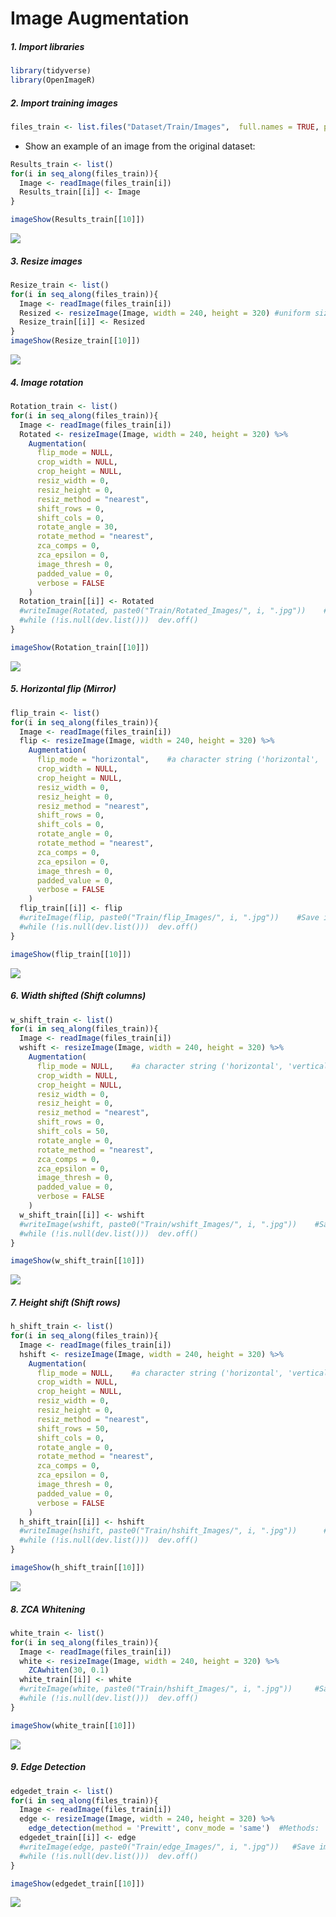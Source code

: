 Image Augmentation
================

##### 1. Import libraries

``` r
library(tidyverse)
library(OpenImageR)
```

##### 2. Import training images

``` r
files_train <- list.files("Dataset/Train/Images",  full.names = TRUE, pattern = ".jpg", all.files = TRUE)
```

-   Show an example of an image from the original dataset:

``` r
Results_train <- list()
for(i in seq_along(files_train)){
  Image <- readImage(files_train[i]) 
  Results_train[[i]] <- Image
}

imageShow(Results_train[[10]])
```

![](Image_Augmentation_files/figure-gfm/unnamed-chunk-3-1.png)<!-- -->

##### 3. Resize images

``` r
Resize_train <- list()
for(i in seq_along(files_train)){
  Image <- readImage(files_train[i]) 
  Resized <- resizeImage(Image, width = 240, height = 320) #uniform size of images
  Resize_train[[i]] <- Resized
}
imageShow(Resize_train[[10]])
```

![](Image_Augmentation_files/figure-gfm/unnamed-chunk-4-1.png)<!-- -->

##### 4. Image rotation

``` r
Rotation_train <- list()
for(i in seq_along(files_train)){
  Image <- readImage(files_train[i]) 
  Rotated <- resizeImage(Image, width = 240, height = 320) %>% 
    Augmentation(
      flip_mode = NULL,
      crop_width = NULL,
      crop_height = NULL,
      resiz_width = 0,
      resiz_height = 0,
      resiz_method = "nearest",
      shift_rows = 0,
      shift_cols = 0,
      rotate_angle = 30,
      rotate_method = "nearest",
      zca_comps = 0,
      zca_epsilon = 0,
      image_thresh = 0,
      padded_value = 0,
      verbose = FALSE
    ) 
  Rotation_train[[i]] <- Rotated
  #writeImage(Rotated, paste0("Train/Rotated_Images/", i, ".jpg"))    #Save image in folder
  #while (!is.null(dev.list()))  dev.off()
}

imageShow(Rotation_train[[10]])
```

![](Image_Augmentation_files/figure-gfm/unnamed-chunk-5-1.png)<!-- -->

##### 5. Horizontal flip (Mirror)

``` r
flip_train <- list()
for(i in seq_along(files_train)){
  Image <- readImage(files_train[i]) 
  flip <- resizeImage(Image, width = 240, height = 320) %>% 
    Augmentation(
      flip_mode = "horizontal",    #a character string ('horizontal', 'vertical')
      crop_width = NULL,
      crop_height = NULL,
      resiz_width = 0,
      resiz_height = 0,
      resiz_method = "nearest",
      shift_rows = 0,
      shift_cols = 0,
      rotate_angle = 0,
      rotate_method = "nearest",
      zca_comps = 0,
      zca_epsilon = 0,
      image_thresh = 0,
      padded_value = 0,
      verbose = FALSE
    ) 
  flip_train[[i]] <- flip
  #writeImage(flip, paste0("Train/flip_Images/", i, ".jpg"))    #Save image in folder
  #while (!is.null(dev.list()))  dev.off()
}

imageShow(flip_train[[10]])
```

![](Image_Augmentation_files/figure-gfm/unnamed-chunk-6-1.png)<!-- -->

##### 6. Width shifted (Shift columns)

``` r
w_shift_train <- list()
for(i in seq_along(files_train)){
  Image <- readImage(files_train[i]) 
  wshift <- resizeImage(Image, width = 240, height = 320) %>% 
    Augmentation(
      flip_mode = NULL,    #a character string ('horizontal', 'vertical')
      crop_width = NULL,
      crop_height = NULL,
      resiz_width = 0,
      resiz_height = 0,
      resiz_method = "nearest",
      shift_rows = 0,
      shift_cols = 50,
      rotate_angle = 0,
      rotate_method = "nearest",
      zca_comps = 0,
      zca_epsilon = 0,
      image_thresh = 0,
      padded_value = 0,
      verbose = FALSE
    ) 
  w_shift_train[[i]] <- wshift
  #writeImage(wshift, paste0("Train/wshift_Images/", i, ".jpg"))    #Save image in folder
  #while (!is.null(dev.list()))  dev.off()
}

imageShow(w_shift_train[[10]])
```

![](Image_Augmentation_files/figure-gfm/unnamed-chunk-7-1.png)<!-- -->

##### 7. Height shift (Shift rows)

``` r
h_shift_train <- list()
for(i in seq_along(files_train)){
  Image <- readImage(files_train[i]) 
  hshift <- resizeImage(Image, width = 240, height = 320) %>% 
    Augmentation(
      flip_mode = NULL,    #a character string ('horizontal', 'vertical')
      crop_width = NULL,
      crop_height = NULL,
      resiz_width = 0,
      resiz_height = 0,
      resiz_method = "nearest",
      shift_rows = 50,
      shift_cols = 0,
      rotate_angle = 0,
      rotate_method = "nearest",
      zca_comps = 0,
      zca_epsilon = 0,
      image_thresh = 0,
      padded_value = 0,
      verbose = FALSE
    ) 
  h_shift_train[[i]] <- hshift
  #writeImage(hshift, paste0("Train/hshift_Images/", i, ".jpg"))      #Save image in folder
  #while (!is.null(dev.list()))  dev.off()
}

imageShow(h_shift_train[[10]])
```

![](Image_Augmentation_files/figure-gfm/unnamed-chunk-8-1.png)<!-- -->

##### 8. ZCA Whitening

``` r
white_train <- list()
for(i in seq_along(files_train)){
  Image <- readImage(files_train[i]) 
  white <- resizeImage(Image, width = 240, height = 320) %>% 
    ZCAwhiten(30, 0.1) 
  white_train[[i]] <- white
  #writeImage(white, paste0("Train/hshift_Images/", i, ".jpg"))     #Save image in folder
  #while (!is.null(dev.list()))  dev.off()
}

imageShow(white_train[[10]])
```

![](Image_Augmentation_files/figure-gfm/unnamed-chunk-9-1.png)<!-- -->

##### 9. Edge Detection

``` r
edgedet_train <- list()
for(i in seq_along(files_train)){
  Image <- readImage(files_train[i]) 
  edge <- resizeImage(Image, width = 240, height = 320) %>% 
    edge_detection(method = 'Prewitt', conv_mode = 'same')  #Methods: 'Frei_chen', 'LoG', 'Prewitt', 'Roberts_cross', 'Scharr', 'Sobel'
  edgedet_train[[i]] <- edge
  #writeImage(edge, paste0("Train/edge_Images/", i, ".jpg"))   #Save image in folder
  #while (!is.null(dev.list()))  dev.off()
}

imageShow(edgedet_train[[10]])
```

![](Image_Augmentation_files/figure-gfm/unnamed-chunk-10-1.png)<!-- -->
